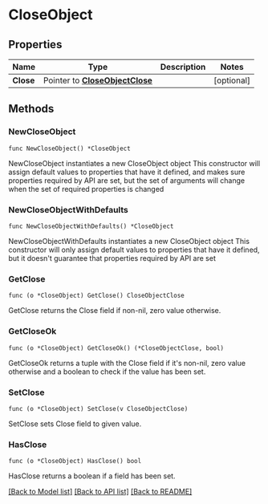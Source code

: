 # CloseObject

## Properties

Name | Type | Description | Notes
------------ | ------------- | ------------- | -------------
**Close** | Pointer to [**CloseObjectClose**](CloseObjectClose.md) |  | [optional] 

## Methods

### NewCloseObject

`func NewCloseObject() *CloseObject`

NewCloseObject instantiates a new CloseObject object
This constructor will assign default values to properties that have it defined,
and makes sure properties required by API are set, but the set of arguments
will change when the set of required properties is changed

### NewCloseObjectWithDefaults

`func NewCloseObjectWithDefaults() *CloseObject`

NewCloseObjectWithDefaults instantiates a new CloseObject object
This constructor will only assign default values to properties that have it defined,
but it doesn't guarantee that properties required by API are set

### GetClose

`func (o *CloseObject) GetClose() CloseObjectClose`

GetClose returns the Close field if non-nil, zero value otherwise.

### GetCloseOk

`func (o *CloseObject) GetCloseOk() (*CloseObjectClose, bool)`

GetCloseOk returns a tuple with the Close field if it's non-nil, zero value otherwise
and a boolean to check if the value has been set.

### SetClose

`func (o *CloseObject) SetClose(v CloseObjectClose)`

SetClose sets Close field to given value.

### HasClose

`func (o *CloseObject) HasClose() bool`

HasClose returns a boolean if a field has been set.


[[Back to Model list]](../README.md#documentation-for-models) [[Back to API list]](../README.md#documentation-for-api-endpoints) [[Back to README]](../README.md)


